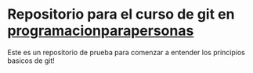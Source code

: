 # Repositorio para el curso de git en [programacionparapersonas](https://www.youtube.com/channel/UCQ-TL9pE-bhHgNYJoW8Vdpg/playlists?view_as=subscriber)

Este es un repositorio de prueba para comenzar a entender los principios basicos de git!
